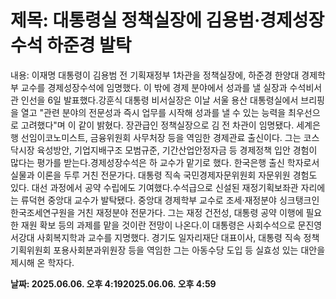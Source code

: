 # **제목: 대통령실 정책실장에 김용범·경제성장수석 하준경 발탁**

  내용: 이재명 대통령이 김용범 전 기획재정부 1차관을 정책실장에, 하준경 한양대 경제학부 교수를 경제성장수석에 임명했다. 이 밖에 경제 분야에서 성과를 낼 실장과 수석비서관 인선을 6일 발표했다.강훈식 대통령 비서실장은 이날 서울 용산 대통령실에서 브리핑을 열고 "관련 분야의 전문성과 즉시 업무를 시작해 성과를 낼 수 있는 능력을 최우선으로 고려했다"며 이 같이 밝혔다. 장관급인 정책실장으로 김 전 차관이 임명됐다. 세계은행 선임이코노미스트, 금융위원회 사무처장 등을 역임한 경제관료 출신이다. 그는 코스닥시장 육성방안, 기업지배구조 모범규준, 기간산업안정자금 등 경제정책 입안 경험이 많다는 평가를 받는다.경제성장수석은 하 교수가 맡기로 했다. 한국은행 출신 학자로서 실물과 이론을 두루 거친 전문가다. 대통령 직속 국민경제자문위원회 자문위원 경험도 있다. 대선 과정에서 공약 수립에도 기여했다.수석급으로 신설된 재정기획보좌관 자리에는 류덕현 중앙대 교수가 발탁됐다. 중앙대 경제학부 교수로 조세·재정분야 싱크탱크인 한국조세연구원을 거친 재정분야 전문가다. 그는 재정 건전성, 대통령 공약 이행에 필요한 재원 확보 등의 과제를 맡을 것이란 전망이 나온다.이 대통령은 사회수석으로 문진영 서강대 사회복지학과 교수를 지명했다. 경기도 일자리재단 대표이사, 대통령 직속 정책기획위원회 포용사회분과위원장 등을 역임한 그는 아동수당 도입 등 실효성 있는 대안을 제시해 온 학자다.

  **날짜: 2025.06.06. 오후 4:192025.06.06. 오후 4:59**